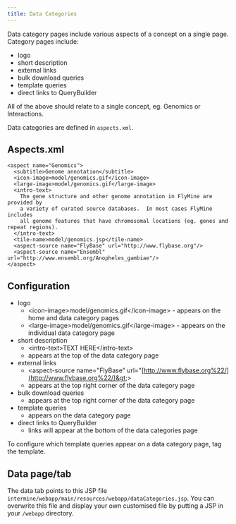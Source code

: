```yaml
---
title: Data Categories
---
```


Data category pages include various aspects of a concept on a single page. Category pages include:

* logo
* short description
* external links
* bulk download queries
* template queries
* direct links to QueryBuilder

All of the above should relate to a single concept, eg. Genomics or Interactions.

Data categories are defined in `aspects.xml`.

## Aspects.xml

```markup
<aspect name="Genomics">
  <subtitle>Genome annotation</subtitle>
  <icon-image>model/genomics.gif</icon-image>
  <large-image>model/genomics.gif</large-image>
  <intro-text>
    The gene structure and other genome annotation in FlyMine are provided by
    a variety of curated source databases.  In most cases FlyMine includes
    all genome features that have chromosomal locations (eg. genes and repeat regions).
  </intro-text>
  <tile-name>model/genomics.jsp</tile-name>
  <aspect-source name="FlyBase" url="http://www.flybase.org"/>
  <aspect-source name="Ensembl" url="http://www.ensembl.org/Anopheles_gambiae"/>
</aspect>
```

## Configuration

* logo
  * &lt;icon-image&gt;model/genomics.gif&lt;/icon-image&gt; - appears on the home and data category pages
  * &lt;large-image&gt;model/genomics.gif&lt;/large-image&gt; - appears on the individual data category page
* short description
  * &lt;intro-text&gt;TEXT HERE&lt;/intro-text&gt;
  * appears at the top of the data category page
* external links
  * &lt;aspect-source name="FlyBase" url="[http://www.flybase.org%22/](http://www.flybase.org%22/)&gt;&gt;
  * appears at the top right corner of the data category page
* bulk download queries
  * appears at the top right corner of the data category page
* template queries
  * appears on the data category page
* direct links to QueryBuilder
  * links will appear at the bottom of the data categories page

To configure which template queries appear on a data category page, tag the template.

## Data page/tab

The data tab points to this JSP file `intermine/webapp/main/resources/webapp/dataCategories.jsp`. You can overwrite this file and display your own customised file by putting a JSP in your `/webapp` directory.
